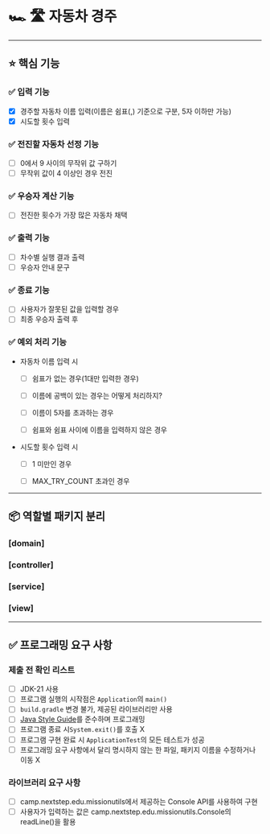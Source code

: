 # 🏎 🛣 자동차 경주

***

## ⭐️ 핵심 기능
### ✅ 입력 기능

- [x] 경주할 자동차 이름 입력(이름은 쉼표(,) 기준으로 구분, 5자 이하만 가능)
- [x] 시도할 횟수 입력

### ✅ 전진할 자동차 선정 기능

- [ ] 0에서 9 사이의 무작위 값 구하기
- [ ] 무작위 값이 4 이상인 경우 전진

### ✅ 우승자 계산 기능

- [ ] 전진한 횟수가 가장 많은 자동차 채택

### ✅ 출력 기능

- [ ] 차수별 실행 결과 출력
- [ ] 우승자 안내 문구

### ✅ 종료 기능
- [ ] 사용자가 잘못된 값을 입력할 경우
- [ ] 최종 우승자 출력 후

### ✅ 예외 처리 기능

- 자동차 이름 입력 시
  - [ ] 쉼표가 없는 경우(1대만 입력한 경우)
  - [ ] 이름에 공백이 있는 경우는 어떻게 처리하지?
  - [ ] 이름이 5자를 초과하는 경우
  - [ ] 쉼표와 쉼표 사이에 이름을 입력하지 않은 경우


- 시도할 횟수 입력 시
  - [ ] 1 미만인 경우
  - [ ] MAX_TRY_COUNT 초과인 경우


***
## 📦 역할별 패키지 분리
### [domain]

### [controller]

### [service]

### [view]


***
## ✅ 프로그래밍 요구 사항

### 제출 전 확인 리스트

- [ ]  JDK-21 사용
- [ ]  프로그램 실행의 시작점은 `Application`의 `main()`
- [ ]  `build.gradle` 변경 불가, 제공된 라이브러리만 사용
- [ ]  [Java Style Guide](https://github.com/woowacourse/woowacourse-docs/tree/main/styleguide/java)를 준수하며 프로그래밍
- [ ]  프로그램 종료 시`System.exit()`를 호출 X
- [ ]  프로그램 구현 완료 시 `ApplicationTest`의 모든 테스트가 성공
- [ ]  프로그래밍 요구 사항에서 달리 명시하지 않는 한 파일, 패키지 이름을 수정하거나 이동 X

### 라이브러리 요구 사항

- [ ]  camp.nextstep.edu.missionutils에서 제공하는 Console API를 사용하여 구현
- [ ] 사용자가 입력하는 값은 camp.nextstep.edu.missionutils.Console의 readLine()을 활용
